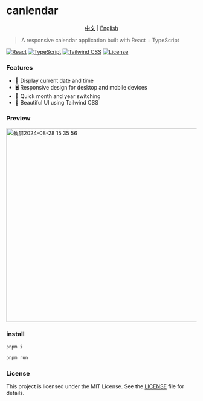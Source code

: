 # canlendar 

<p align="center">
  <a href="#chinese">中文</a> | <a href="#english">English</a>
</p>

> A responsive calendar application built with React + TypeScript


[![React](https://img.shields.io/badge/React-18.2.0-blue.svg)](https://reactjs.org/)
[![TypeScript](https://img.shields.io/badge/TypeScript-5.2.2-blue.svg)](https://www.typescriptlang.org/)
[![Tailwind CSS](https://img.shields.io/badge/Tailwind_CSS-3.4.10-blue.svg)](https://tailwindcss.com/)
[![License](https://img.shields.io/badge/license-MIT-green.svg)](https://opensource.org/licenses/MIT)


### Features

- 📅 Display current date and time
- 🖥️ Responsive design for desktop and mobile devices
- 🌙 Quick month and year switching
- 🎨 Beautiful UI using Tailwind CSS


### Preview

<img width="512" alt="截屏2024-08-28 15 35 56" src="https://github.com/user-attachments/assets/a755f154-f4b7-45cc-bdf6-69126c70e0eb">


### install

```bash
pnpm i 

pnpm run 
```

### License

This project is licensed under the MIT License. See the [LICENSE](LICENSE) file for details.
